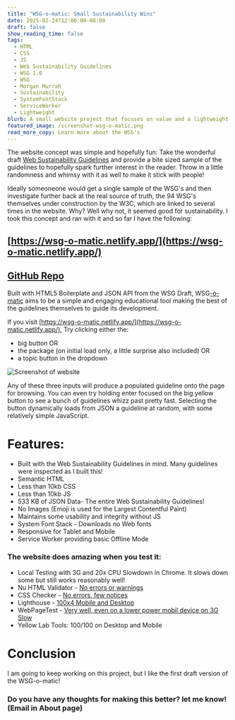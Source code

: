 ```yaml
---
title: "WSG-o-matic: Small Sustainability Wins"
date: 2025-02-24T12:00:00-08:00
draft: false
show_reading_time: false
tags:
  - HTML
  - CSS
  - JS
  - Web Sustainability Guidelines
  - WSG 1.0
  - WSG
  - Morgan Murrah
  - Sustainability
  - SystemFontStack
  - ServiceWorker
  - Lightweight
blurb: A small website project that focuses on value and a lightweight experience by default
featured_image: /screenshot-wsg-o-matic.png  
read_more_copy: Learn more about the WSG's
---
```


The website concept was simple and hopefully fun: Take the wonderful draft [Web Sustainability Guidelines](https://github.com/w3c/sustainableweb-wsg) and provide a bite sized sample of the guidelines to hopefully spark further interest in the reader. Throw in a little randomness and whimsy with it as well to make it stick with people!

Ideally someoneone would get a single sample of the WSG's and then investigate further back at the real source of truth, the 94 WSG's themselves under construction by the W3C, which are linked to several times in the website. Why? Well why not, it seemed good for sustainability. I took this concept and ran with it and so far I have the following:

## [https://wsg-o-matic.netlify.app/](https://wsg-o-matic.netlify.app/)
## [GitHub Repo](https://github.com/airbr/wsg)

Built with HTML5 Boilerplate and JSON API from the WSG Draft, WSG[-o-matic](https://en.wiktionary.org/wiki/-o-matic) aims to be a simple and engaging educational tool making the best of the guidelines themselves to guide its development.

If you visit [https://wsg-o-matic.netlify.app/](https://wsg-o-matic.netlify.app/), Try clicking either the:
* big button OR
* the package (on initial load only, a little surprise also included) OR
* a topic button in the dropdown

![Screenshot of website](/screenshot-wsg-o-matic.png)

Any of these three inputs will produce a populated guideline onto the page for browsing. You can even try holding enter focused on the big yellow button to see a bunch of guidelines whizz past pretty fast. Selecting the button dynamically loads from JSON a guideline at random, with some relatively simple JavaScript.

# Features:

* Built with the Web Sustainability Guidelines in mind. Many guidelines were inspected as I built this!
* Semantic HTML
* Less than 10kb CSS
* Less than 10kb JS
* 533 KB of JSON Data- The entire Web Sustainability Guidelines!
* No Images (Emoji is used for the Largest Contentful Paint)
* Maintains some usability and integrity without JS
* System Font Stack - Downloads no Web fonts
* Responsive for Tablet and Mobile
* Service Worker providing basic Offline Mode

### The website does amazing when you test it:
* Local Testing with 3G and 20x CPU Slowdown in Chrome. It slows down some but still works reasonably well!
* Nu HTML Validator - [No errors or warnings](https://validator.w3.org/nu/?doc=https%3A%2F%2Fwsg-o-matic.netlify.app%2F)
* CSS Checker - [No errors, few notices](https://jigsaw.w3.org/css-validator/validator?uri=https%3A%2F%2Fwsg-o-matic.netlify.app%2F&profile=css3svg&usermedium=all&warning=1&vextwarning=&lang=en#css)
* Lighthouse - [100x4 Mobile and Desktop](https://pagespeed.web.dev/analysis/https-wsg-o-matic-netlify-app/0kbjeguc5a?form_factor=mobile)
* WebPageTest - [Very well, even on a lower power mobil device on 3G Slow](https://www.webpagetest.org/result/250225_AiDc7D_20A/)
* Yellow Lab Tools: 100/100 on Desktop and Mobile

# Conclusion

I am going to keep working on this project, but I like the first draft version of the WSG-o-matic!


### Do you have any thoughts for making this better? let me know! (Email in About page)